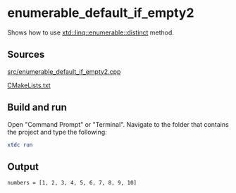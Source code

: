# enumerable_default_if_empty2

Shows how to use [xtd::linq::enumerable::distinct](https://gammasoft71.github.io/xtd/reference_guides/latest/classxtd_1_1linq_1_1enumerable.html#a4cc700fbc3281508f048620b36aad840) method.

## Sources

[src/enumerable_default_if_empty2.cpp](src/enumerable_default_if_empty2.cpp)

[CMakeLists.txt](CMakeLists.txt)

## Build and run

Open "Command Prompt" or "Terminal". Navigate to the folder that contains the project and type the following:

```cmake
xtdc run
```

## Output

```
numbers = [1, 2, 3, 4, 5, 6, 7, 8, 9, 10]
```
